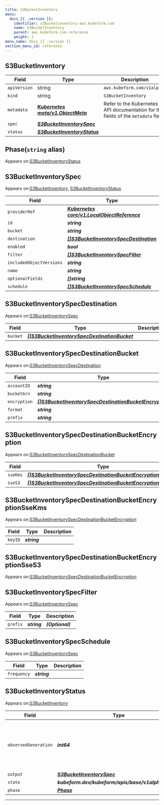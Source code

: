 ```yaml
---
title: S3BucketInventory
menu:
  docs_{{ .version }}:
    identifier: s3bucketinventory-aws.kubeform.com
    name: S3BucketInventory
    parent: aws.kubeform.com-reference
    weight: 1
menu_name: docs_{{ .version }}
section_menu_id: reference
---
```


## S3BucketInventory
| Field | Type | Description |
| ------ | ----- | ----------- |
| `apiVersion` | string | `aws.kubeform.com/v1alpha1` |
|    `kind` | string | `S3BucketInventory` |
| `metadata` | ***[Kubernetes meta/v1.ObjectMeta](https://v1-18.docs.kubernetes.io/docs/reference/generated/kubernetes-api/v1.18/#objectmeta-v1-meta)***|Refer to the Kubernetes API documentation for the fields of the `metadata` field.|
| `spec` | ***[S3BucketInventorySpec](#s3bucketinventoryspec)***||
| `status` | ***[S3BucketInventoryStatus](#s3bucketinventorystatus)***||
## Phase(`string` alias)

Appears on:[S3BucketInventoryStatus](#s3bucketinventorystatus)

## S3BucketInventorySpec

Appears on:[S3BucketInventory](#s3bucketinventory), [S3BucketInventoryStatus](#s3bucketinventorystatus)

| Field | Type | Description |
| ------ | ----- | ----------- |
| `providerRef` | ***[Kubernetes core/v1.LocalObjectReference](https://v1-18.docs.kubernetes.io/docs/reference/generated/kubernetes-api/v1.18/#localobjectreference-v1-core)***||
| `id` | ***string***||
| `bucket` | ***string***||
| `destination` | ***[[]S3BucketInventorySpecDestination](#s3bucketinventoryspecdestination)***||
| `enabled` | ***bool***| ***(Optional)*** |
| `filter` | ***[[]S3BucketInventorySpecFilter](#s3bucketinventoryspecfilter)***| ***(Optional)*** |
| `includedObjectVersions` | ***string***||
| `name` | ***string***||
| `optionalFields` | ***[]string***| ***(Optional)*** |
| `schedule` | ***[[]S3BucketInventorySpecSchedule](#s3bucketinventoryspecschedule)***||
## S3BucketInventorySpecDestination

Appears on:[S3BucketInventorySpec](#s3bucketinventoryspec)

| Field | Type | Description |
| ------ | ----- | ----------- |
| `bucket` | ***[[]S3BucketInventorySpecDestinationBucket](#s3bucketinventoryspecdestinationbucket)***||
## S3BucketInventorySpecDestinationBucket

Appears on:[S3BucketInventorySpecDestination](#s3bucketinventoryspecdestination)

| Field | Type | Description |
| ------ | ----- | ----------- |
| `accountID` | ***string***| ***(Optional)*** |
| `bucketArn` | ***string***||
| `encryption` | ***[[]S3BucketInventorySpecDestinationBucketEncryption](#s3bucketinventoryspecdestinationbucketencryption)***| ***(Optional)*** |
| `format` | ***string***||
| `prefix` | ***string***| ***(Optional)*** |
## S3BucketInventorySpecDestinationBucketEncryption

Appears on:[S3BucketInventorySpecDestinationBucket](#s3bucketinventoryspecdestinationbucket)

| Field | Type | Description |
| ------ | ----- | ----------- |
| `sseKms` | ***[[]S3BucketInventorySpecDestinationBucketEncryptionSseKms](#s3bucketinventoryspecdestinationbucketencryptionssekms)***| ***(Optional)*** |
| `sseS3` | ***[[]S3BucketInventorySpecDestinationBucketEncryptionSseS3](#s3bucketinventoryspecdestinationbucketencryptionsses3)***| ***(Optional)*** |
## S3BucketInventorySpecDestinationBucketEncryptionSseKms

Appears on:[S3BucketInventorySpecDestinationBucketEncryption](#s3bucketinventoryspecdestinationbucketencryption)

| Field | Type | Description |
| ------ | ----- | ----------- |
| `keyID` | ***string***||
## S3BucketInventorySpecDestinationBucketEncryptionSseS3

Appears on:[S3BucketInventorySpecDestinationBucketEncryption](#s3bucketinventoryspecdestinationbucketencryption)

## S3BucketInventorySpecFilter

Appears on:[S3BucketInventorySpec](#s3bucketinventoryspec)

| Field | Type | Description |
| ------ | ----- | ----------- |
| `prefix` | ***string***| ***(Optional)*** |
## S3BucketInventorySpecSchedule

Appears on:[S3BucketInventorySpec](#s3bucketinventoryspec)

| Field | Type | Description |
| ------ | ----- | ----------- |
| `frequency` | ***string***||
## S3BucketInventoryStatus

Appears on:[S3BucketInventory](#s3bucketinventory)

| Field | Type | Description |
| ------ | ----- | ----------- |
| `observedGeneration` | ***int64***| ***(Optional)*** Resource generation, which is updated on mutation by the API Server.|
| `output` | ***[S3BucketInventorySpec](#s3bucketinventoryspec)***| ***(Optional)*** |
| `state` | ***kubeform.dev/kubeform/apis/base/v1alpha1.State***| ***(Optional)*** |
| `phase` | ***[Phase](#phase)***| ***(Optional)*** |
---
